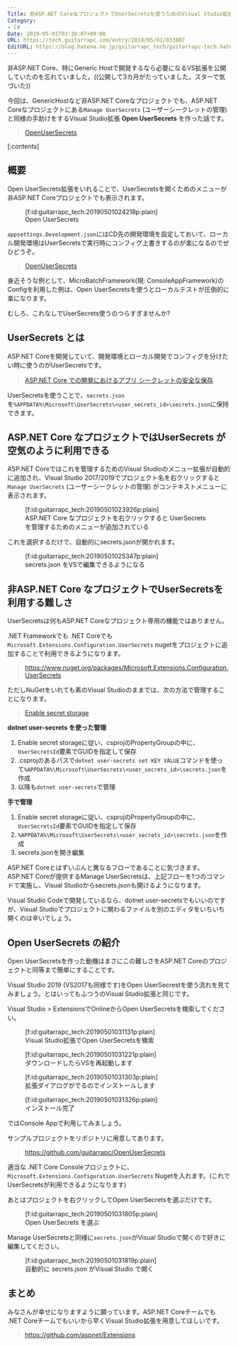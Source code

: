 ```yaml
---
Title: 非ASP.NET CoreなプロジェクトでUserSecretsを使うためのVisual Studio拡張を作りました
Category:
- C#
Date: 2019-05-01T03:30:07+09:00
URL: https://tech.guitarrapc.com/entry/2019/05/01/033007
EditURL: https://blog.hatena.ne.jp/guitarrapc_tech/guitarrapc-tech.hatenablog.com/atom/entry/17680117127097409003
---
```


非ASP.NET Core、特にGeneric Hostで開発するなら必要になるVS拡張を公開していたのを忘れていました。((公開して3カ月がたっていました。スターで気づいた))

今回は、GenericHostなど非ASP.NET Coreなプロジェクトでも、ASP.NET Coreなプロジェクトにある`Manage UserSecrets` (ユーザーシークレットの管理) と同様の手助けをするVisual Studio拡張 **Open UserSecrets** を作った話です。

> [OpenUserSecrets](https://marketplace.visualstudio.com/items?itemName=guitarrapc.OpenUserSecrets)


[:contents]

## 概要

Open UserSecrets拡張をいれることで、UserSecretsを開くためのメニューが非ASP.NET Coreプロジェクトでも表示されます。

<figure class="figure-image figure-image-fotolife" title="Open UserSecrets">[f:id:guitarrapc_tech:20190501024218p:plain]<figcaption>Open UserSecrets</figcaption></figure>

`appsettings.Development.json`にはCD先の開発環境を設定しておいて、ローカル開発環境はUserSecretsで実行時にコンフィグ上書きするのが楽になるのでぜひどうぞ。

> [OpenUserSecrets](https://marketplace.visualstudio.com/items?itemName=guitarrapc.OpenUserSecrets)

身近そうな例として、MicroBatchFramework(現: ConsoleAppFramework)のConfigを利用した例は、Open UserSecretsを使うとローカルテストが圧倒的に楽になります。

むしろ、これなしでUserSecrets使うのつらすぎませんか?

## UserSecrets とは

ASP.NET Coreを開発していて、開発環境とローカル開発でコンフィグを分けたい時に使うのがUserSecretsです。

> [ASP.NET Core での開発におけるアプリ シークレットの安全な保存](https://learn.microsoft.com/ja-jp/aspnet/core/security/app-secrets?view=aspnetcore-9.0&tabs=windows)

UserSecretsを使うことで、`secrets.json`を`%APPDATA%\Microsoft\UserSecrets\<user_secrets_id>\secrets.json`に保持できます。

## ASP.NET Core なプロジェクトではUserSecrets が空気のように利用できる

ASP.NET Coreではこれを管理するためのVisual Studioのメニュー拡張が自動的に追加され、Visual Studio 2017/2019でプロジェクト名を右クリックすると`Manage UserSecrets` (ユーザーシークレットの管理) がコンテキストメニューに表示されます。

<figure class="figure-image figure-image-fotolife" title="ASP.NET Core なプロジェクトを右クリックすると UserSecrets を管理するためのメニューが追加されている">[f:id:guitarrapc_tech:20190501023926p:plain]<figcaption>ASP.NET Core なプロジェクトを右クリックすると UserSecrets を管理するためのメニューが追加されている</figcaption></figure>

これを選択するだけで、自動的にsecrets.jsonが開かれます。

<figure class="figure-image figure-image-fotolife" title="secrets.json をVSで編集できるようになる">[f:id:guitarrapc_tech:20190501025347p:plain]<figcaption>secrets.json をVSで編集できるようになる</figcaption></figure>

## 非ASP.NET Core なプロジェクトでUserSecretsを利用する難しさ

UserSecretsは何もASP.NET Coreなプロジェクト専用の機能ではありません。

.NET Frameworkでも .NET Coreでも`Microsoft.Extensions.Configuration.UserSecrets` nugetをプロジェクトに追加することで利用できるようになります。

> https://www.nuget.org/packages/Microsoft.Extensions.Configuration.UserSecrets

ただしNuGetをいれても素のVisual Studioのままでは、次の方法で管理することになります。

> [Enable secret storage](https://docs.microsoft.com/en-us/aspnet/core/security/app-secrets?tabs=windows&ranMID=43674&ranEAID=je6NUbpObpQ&view=aspnetcore-2.2#enable-secret-storage)


**dotnet user-secrets を使った管理**

1. Enable secret storageに従い、csprojのPropertyGroupの中に、`UserSecretsId`要素でGUIDを指定して保存
1. .csprojのあるパスで`dotnet user-secrets set KEY VALUE`コマンドを使って`%APPDATA%\Microsoft\UserSecrets\<user_secrets_id>\secrets.json`を作成
1. 以降も`dotnet user-secrets`で管理

**手で管理**

1. Enable secret storageに従い、csprojのPropertyGroupの中に、`UserSecretsId`要素でGUIDを指定して保存
1.  `%APPDATA%\Microsoft\UserSecrets\<user_secrets_id>\secrets.json`を作成
1. secrets.jsonを開き編集

ASP.NET Coreとはずいぶんと異なるフローであることに気づきます。
ASP.NET Coreが提供するManage UserSecretsは、上記フローを1つのコマンドで実施し、Visual Studioからsecrets.jsonも開けるようになります。

Visual Studio Codeで開発しているなら、dotnet user-secretsでもいいのですが、Visual Studioでプロジェクトに関わるファイルを別のエディタをいちいち開くのは辛いでしょう。

## Open UserSecrets の紹介

Open UserSecretsを作った動機はまさにこの難しさをASP.NET Coreのプロジェクトと同等まで簡単にすることです。

Visual Studio 2019 (VS2017も同様です)をOpen UserSecrestを使う流れを見てみましょう。とはいってもふつうのVisual Studio拡張と同じです。

Visual Studio > ExtensionsでOnlineからOpen UserSecretsを検索してください。

<figure class="figure-image figure-image-fotolife" title="Visual Studio拡張でOpen UserSecretsを検索">[f:id:guitarrapc_tech:20190501031131p:plain]<figcaption>Visual Studio拡張でOpen UserSecretsを検索</figcaption></figure>

<figure class="figure-image figure-image-fotolife" title="ダウンロードしたらVSを再起動します">[f:id:guitarrapc_tech:20190501031221p:plain]<figcaption>ダウンロードしたらVSを再起動します</figcaption></figure>

<figure class="figure-image figure-image-fotolife" title="拡張ダイアログがでるのでインストールします">[f:id:guitarrapc_tech:20190501031303p:plain]<figcaption>拡張ダイアログがでるのでインストールします</figcaption></figure>

<figure class="figure-image figure-image-fotolife" title="インストール完了">[f:id:guitarrapc_tech:20190501031326p:plain]<figcaption>インストール完了</figcaption></figure>

ではConsole Appで利用してみましょう。

サンプルプロジェクトをリポジトリに用意してあります。

> https://github.com/guitarrapc/OpenUserSecrets

適当な .NET Core Consoleプロジェクトに、`Microsoft.Extensions.Configuration.UserSecrets` Nugetを入れます。(これでUserSecretsが利用できるようになります)

あとはプロジェクトを右クリックしてOpen UserSecretsを選ぶだけです。

<figure class="figure-image figure-image-fotolife" title="Open UserSecrets を選ぶ">[f:id:guitarrapc_tech:20190501031805p:plain]<figcaption>Open UserSecrets を選ぶ</figcaption></figure>

Manage UserSecretsと同様に`secrets.json`がVisual Studioで開くので好きに編集してください。

<figure class="figure-image figure-image-fotolife" title="自動的に secrets.json がVisual Studio で開く">[f:id:guitarrapc_tech:20190501031819p:plain]<figcaption>自動的に secrets.json がVisual Studio で開く</figcaption></figure>

## まとめ

みなさんが幸せになりますように願っています。ASP.NET Coreチームでも .NET Coreチームでもいいから早くVisual Studio拡張を用意してほしいです。

> https://github.com/aspnet/Extensions
